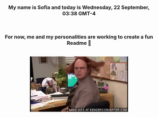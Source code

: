 


<div align="center">
<h3 >My name is Sofia and today is Wednesday, 22 September, 03:38 GMT-4</h3><br>
<h3 >For now, me and my personalities are working to create a fun Readme 👋
</h3><br>
<img src='img/dwight.gif' alt='working...'/>
</div>
